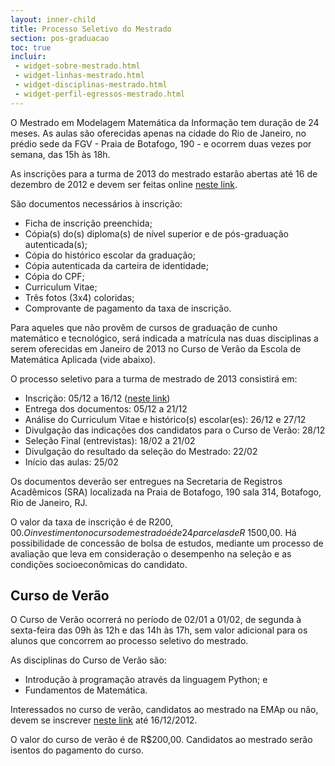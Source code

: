 ```yaml
---
layout: inner-child
title: Processo Seletivo do Mestrado
section: pos-graduacao
toc: true
incluir:
 - widget-sobre-mestrado.html
 - widget-linhas-mestrado.html
 - widget-disciplinas-mestrado.html
 - widget-perfil-egressos-mestrado.html
---
```


O Mestrado em Modelagem Matemática da Informação tem duração de 24
meses. As aulas são oferecidas apenas na cidade do Rio de Janeiro, no
prédio sede da FGV - Praia de Botafogo, 190 - e ocorrem duas vezes por
semana, das 15h às 18h.

As inscrições para a turma de 2013 do mestrado estarão abertas até 16
de dezembro de 2012 e devem ser feitas online
[neste link](http://fgv159.fgv.br/pls/DCCACR/wcc7000$.prcinicial?P_PRSE_CD=CMMMI&p_empresa=EMAP).

São documentos necessários à inscrição:

- Ficha de inscrição preenchida;
- Cópia(s) do(s) diploma(s) de nível superior e de pós-graduação
  autenticada(s);
- Cópia do histórico escolar da graduação;
- Cópia autenticada da carteira de identidade;
- Cópia do CPF;
- Curriculum Vitae;
- Três fotos (3x4) coloridas;
- Comprovante de pagamento da taxa de inscrição.

Para aqueles que não provêm de cursos de graduação de cunho matemático
e tecnológico, será indicada a matrícula nas duas disciplinas a serem
oferecidas em Janeiro de 2013 no Curso de Verão da Escola de
Matemática Aplicada (vide abaixo).

O processo seletivo para a turma de mestrado de 2013 consistirá em:

- Inscrição: 05/12 a 16/12
  ([neste link](http://fgv159.fgv.br/pls/DCCACR/wcc7000$.prcinicial?P_PRSE_CD=CMMMI&p_empresa=EMAP))
- Entrega dos documentos: 05/12 a 21/12
- Análise do Curriculum Vitae e histórico(s) escolar(es): 26/12 e 27/12
- Divulgação das indicações dos candidatos para o Curso de Verão: 28/12
- Seleção Final (entrevistas): 18/02 a 21/02
- Divulgação do resultado da seleção do Mestrado: 22/02
- Início das aulas: 25/02

Os documentos deverão ser entregues na Secretaria de Registros
Acadêmicos (SRA) localizada na Praia de Botafogo, 190 sala 314,
Botafogo, Rio de Janeiro, RJ.

O valor da taxa de inscrição é de R$200,00. O investimento no curso de
mestrado é de 24 parcelas de R$ 1500,00. Há possibilidade de concessão
de bolsa de estudos, mediante um processo de avaliação que leva em
consideração o desempenho na seleção e as condições socioeconômicas do
candidato.

## Curso de Verão

O Curso de Verão ocorrerá no período de 02/01 a 01/02, de segunda à
sexta-feira das 09h às 12h e das 14h às 17h, sem valor adicional para
os alunos que concorrem ao processo seletivo do mestrado.

As disciplinas do Curso de Verão são:

- Introdução à programação através da linguagem Python; e
- Fundamentos de Matemática.

Interessados no curso de verão, candidatos ao mestrado na EMAp ou
não, devem se inscrever
[neste link](http://fgv159.fgv.br/pls/DCCACR/wcc7000$.prcinicial?P_PRSE_CD=CVMA&p_empresa=EMAP)
até 16/12/2012.

O valor do curso de verão é de R$200,00. Candidatos ao mestrado serão
isentos do pagamento do curso.

